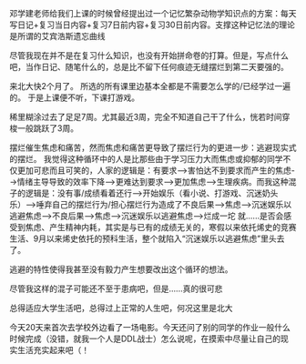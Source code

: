 邓学建老师给我们上课的时候曾经提出过一个记忆繁杂动物学知识点的方案：每天写日记+复习当日内容+复习7日前内容+复习30日前内容。支撑这种记忆法的理论是所谓的艾宾浩斯遗忘曲线

尽管我现在并不是在复习什么知识，也没有开始拼命卷的打算。但是，写点什么吧，当作日记、随笔什么的，总是比不留下任何痕迹无缝摆烂到第二天要强的。

来北大快2个月了。
所选的所有课里边基本全都是不需要怎么学的/已经学过一遍的。
于是上课便不听，下课打游戏。

稀里糊涂过去了足足7周。尤其最近3周，完全不知道自己干了什么，恍若时间穿梭一般跳跃了3周。

摆烂催生焦虑和痛苦，然而焦虑和痛苦更导致了摆烂行为的更进一步：逃避现实式的摆烂。
我觉得这种循环中的人是比那些由于学习压力大而焦虑或抑郁的同学不仅更加可悲而且可笑的，人家的逻辑是：有要求-->害怕达不到要求而产生的焦虑-->情绪主导导致的效率下降-->更难达到要求-->更加焦虑-->生理疾病。而我这种混子的逻辑是：没有事/成绩看着还行-->开始娱乐（看小说、打游戏、沉迷奶头乐）-->唾弃自己的摆烂行为/担心摆烂行为造成了不良后果-->焦虑-->沉迷娱乐以逃避焦虑-->不良后果-->焦虑-->沉迷娱乐以逃避焦虑-->烂成一坨
就......是否会感受到焦虑、产生精神内耗，其实是与已有的成绩无关的，寒假以来依托烯史的竞赛生活、9月以来烯史依托的预科生活，整个就陷入“沉迷娱乐以逃避焦虑”里头去了。

逃避的特性使得我甚至没有毅力产生想要改出这个循环的想法。

尽管我这样的混子可能还不至于患病吧，但是......真的很可悲

总得适应大学生活吧，总得过上正常的人生吧，何况这里是北大

今天20天来首次去学校外边看了一场电影。今天还问了别的同学的作业一般什么时候完成（没错，就我一个人是DDL战士）怎么说呢，在摸索中尽量让自己的现实生活充实起来吧（！